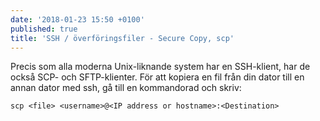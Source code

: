 ```yaml
---
date: '2018-01-23 15:50 +0100'
published: true
title: 'SSH / överföringsfiler - Secure Copy, scp'
---
```

Precis som alla moderna Unix-liknande system har en SSH-klient, har de också SCP- och SFTP-klienter. För att kopiera en fil från din dator till en annan dator med ssh, gå till en kommandorad och skriv:

```
scp <file> <username>@<IP address or hostname>:<Destination>
```
